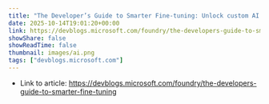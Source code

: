 ```yaml
---
title: "The Developer’s Guide to Smarter Fine-tuning: Unlock custom AI for every business challenge"
date: 2025-10-14T19:01:20+00:00
link: https://devblogs.microsoft.com/foundry/the-developers-guide-to-smarter-fine-tuning
showShare: false
showReadTime: false
thumbnail: images/ai.png
tags: ["devblogs.microsoft.com"]
---
```



- Link to article: https://devblogs.microsoft.com/foundry/the-developers-guide-to-smarter-fine-tuning
